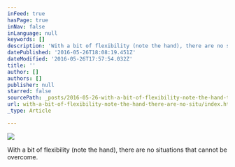 ```yaml
---
inFeed: true
hasPage: true
inNav: false
inLanguage: null
keywords: []
description: 'With a bit of flexibility (note the hand), there are no situations that cannot be overcome.'
datePublished: '2016-05-26T18:08:19.451Z'
dateModified: '2016-05-26T17:57:54.032Z'
title: ''
author: []
authors: []
publisher: null
starred: false
sourcePath: _posts/2016-05-26-with-a-bit-of-flexibility-note-the-hand-there-are-no-situ.md
url: with-a-bit-of-flexibility-note-the-hand-there-are-no-situ/index.html
_type: Article

---
```

![](https://the-grid-user-content.s3-us-west-2.amazonaws.com/0c7b0ad0-25f1-4f27-83ce-266876df7f96.jpg)

With a bit of flexibility (note the hand), there are no situations that cannot be overcome.